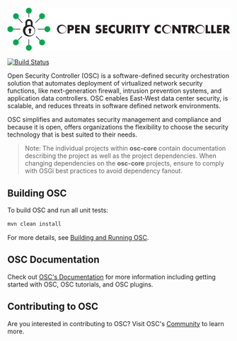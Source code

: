 <p align="center">
  <a href="https://opensecuritycontroller.org/">
    <img alt="OSC" src="images/OSC_logo.jpg"/>
  </a>
</p>

[![Build Status](https://travis-ci.com/opensecuritycontroller/osc-core.svg?token=FzxT1Qx9H6sqEHPcKhqW&branch=master)](https://travis-ci.com/opensecuritycontroller/osc-core)

Open Security Controller (OSC) is a software-defined security orchestration solution that automates deployment of virtualized network security functions, like next-generation firewall, intrusion prevention systems, and application data controllers. OSC enables East-West data center security, is scalable, and reduces threats in software defined network environments.

OSC simplifies and automates security management and compliance and because it is open, offers organizations the flexibility to choose the security technology that is best suited to their needs.

   > Note: The individual projects within **osc-core** contain documentation describing the project as well as the project dependencies. When changing dependencies on the **osc-core** projects, ensure to comply with OSGi best practices to avoid dependency fanout.

## Building OSC

To build OSC and run all unit tests:
```sh
mvn clean install
```

For more details, see [Building and Running OSC](https://github.com/opensecuritycontroller/community/blob/master/development/build_run_osc.md).

## OSC Documentation

Check out [OSC's Documentation](https://www.opensecuritycontroller.org/documentation/) for more information including getting started with OSC, OSC tutorials, and OSC plugins.


## Contributing to OSC

Are you interested in contributing to OSC? Visit OSC's [Community](https://github.com/opensecuritycontroller/community) to learn more.